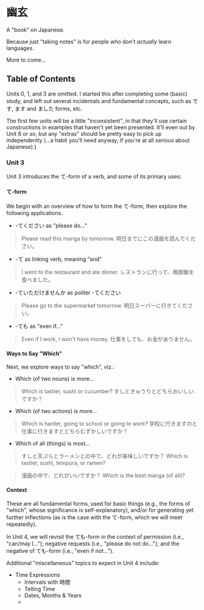 # 幽玄
A "book" on Japanese.

Because just "taking notes" is for people who don't _actually_ learn languages.

More to come...

## Table of Contents
Units 0, 1, and 3 are omitted. I started this after completing some (basic) study, and left out several incidentals and fundamental concepts, such as です, ます and ました forms, etc.

The first few units will be a little "inconsistent", in that they'll use certain constructions in examples that haven't yet been presented. It'll even out by Unit 6 or so, but any "extras" should be pretty easy to pick up independently (...a habit you'll need anyway, if you're at all serious about Japanese).)

### Unit 3
Unit 3 introduces the て-form of a verb, and some of its primary uses:

#### て-form
We begin with an overview of how to form the て-form, then explore the following applications.

- -てください as "please do..."

> Please read this manga by tomorrow.
> 明日までにこの漫画を読んでください。

- -て as linking verb, meaning "and"

> I went to the restaurant and ate dinner.
> レストランに行って、晩御飯を食べました。

- -ていただけませんか as politer -てください

> Please go to the supermarket tomorrow.
> 明日スーパーに行きてください。

- -ても as "even if..."

> Even if I work, I won't have money.
> 仕事をしても、お金がありません。


#### Ways to Say "Which"
Next, we explore ways to say "which", viz.:

- Which (of two nouns) is more...

> Which is tastier, sushi or cucumber?
> すしときゅうりとどちらおいしいですか？

- Which (of two actions) is more...

> Which is harder, going to school or going to work?
> 学校に行きますのと仕事に行きますとどちらむずかしいですか？

- Which of all (things) is most...

> すしと天ぷらとラーメンとの中で、どれが美味しいですか？
> Which is tastier, sushi, tempura, or ramen?

> 漫画の中で、どれがいいですか？
> Which is the best manga (of all)?

#### Context
These are all fundamental forms, used for basic things (e.g., the forms of "which", whose significance is self-explanatory), and/or for generating yet further inflections (as is the case with the て-form, which we will meet repeatedly).

In Unit 4, we will revisit the ても-form in the context of permission (i.e., "can/may I..."); negative requests (i.e., "please do not do..."); and the negative of ても-form (i.e., "even if not...").

Additional "miscellaneous" topics to expect in Unit 4 include:
- Time Expressions
  - Intervals with 時間
  - Telling Time
  - Dates, Months & Years
  - 